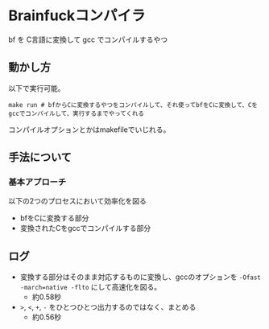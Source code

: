 # Brainfuckコンパイラ

bf を C言語に変換して gcc でコンパイルするやつ

## 動かし方

以下で実行可能。

```
make run # bfからCに変換するやつをコンパイルして、それ使ってbfをCに変換して、Cをgccでコンパイルして、実行するまでやってくれる
```

コンパイルオプションとかはmakefileでいじれる。


## 手法について

### 基本アプローチ

以下の2つのプロセスにおいて効率化を図る

- bfをCに変換する部分
- 変換されたCをgccでコンパイルする部分

## ログ

- 変換する部分はそのまま対応するものに変換し、gccのオプションを `-Ofast -march=native -flto` にして高速化を図る。
  - 約0.58秒
- `>`, `<`, `+`, `-` をひとつひとつ出力するのではなく、まとめる
  - 約0.56秒